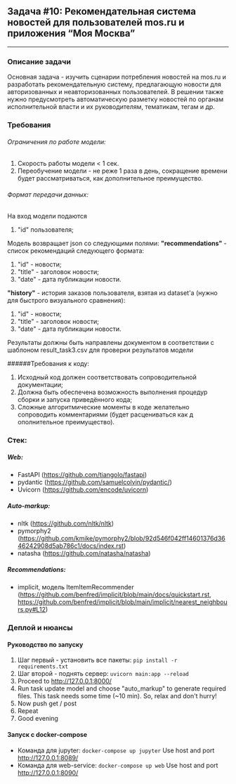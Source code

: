 ## Задача #10: Рекомендательная система новостей для пользователей mos.ru и приложения “Моя Москва”
---
### Описание задачи
Основная задача - изучить сценарии потребления новостей на mos.ru и
разработать рекомендательную систему, предлагающую новости для авторизованных и
неавторизованных пользователей. В решении также нужно предусмотреть
автоматическую разметку новостей по органам исполнительной власти и их
руководителям, тематикам, тегам и др. 

### Требования

###### Ограничения по работе модели:
1. Скорость работы модели < 1 сек.
2. Переобучение модели - не реже 1 раза в день, сокращение времени будет
рассматриваться, как дополнительное преимущество.

###### Формат передачи данных:

На вход модели подаются
1. "id" пользователя;

Модель возвращает json со следующими полями:
**"recommendations"** - список рекомендаций следующего формата:
1. "id" - новости;
2. "title" - заголовок новости;
3. "date" - дата публикации новости.

**"history"** - история заказов пользователя, взятая из dataset'а (нужно для быстрого
визуального сравнения):
1. "id" - новости;
2. "title" - заголовок новости;
3. "date" - дата публикации новости.

Результаты должны быть направлены документом в соответствии с шаблоном
result_task3.csv для проверки результатов модели

######Требования к коду:
1. Исходный код должен соответствовать сопроводительной документации;
2. Должна быть обеспечена возможность выполнения процедур сборки и запуска
приведённого кода;
3. Сложные алгоритмические моменты в коде желательно сопроводить
комментариями (будет расцениваться как д ополнительное преимущество).

### Стек:
##### Web:
- FastAPI (https://github.com/tiangolo/fastapi)
- pydantic (https://github.com/samuelcolvin/pydantic/)
- Uvicorn (https://github.com/encode/uvicorn)
##### Auto-markup:
- nltk (https://github.com/nltk/nltk)
- pymorphy2 (https://github.com/kmike/pymorphy2/blob/92d546f042ff14601376d3646242908d5ab786c1/docs/index.rst)
- natasha (https://github.com/natasha/natasha)
##### Recommendations:
- implicit, модель ItemItemRecommender 
(https://github.com/benfred/implicit/blob/main/docs/quickstart.rst,
 https://github.com/benfred/implicit/blob/main/implicit/nearest_neighbours.py#L12)

### Деплой и нюансы
#### Руководство по запуску

1. Шаг первый - установить все пакеты:
    ```pip install -r requirements.txt```
2. Шаг второй - поднять сервер:
    ```uvicorn main:app --reload```
3. Proceed to http://127.0.0.1:8000/
4. Run task update model and choose "auto_markup" to generate required files. This task needs some time (~10 min). So, relax and don't hurry!
5. Now push get / post
6. Repeat
7. Good evening

#### Запуск с docker-compose

- Команда для jupyter:
```docker-compose up jupyter``` 
Use host and port http://127.0.0.1:8089/
- Команда для web-service:
```docker-compose up web```
Use host and port http://127.0.0.1:8090/
